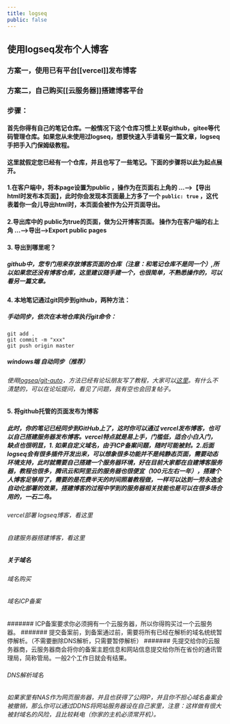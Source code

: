```yaml
---
title: logseq
public: false
---
```


## 使用logseq发布个人博客
### 方案一，使用已有平台[[vercel]]发布博客
### 方案二，自己购买[[云服务器]]搭建博客平台
### 步骤：
#### 首先你得有自己的笔记仓库。一般情况下这个仓库习惯上关联github，gitee等代码管理仓库。如果您从未使用过logseq，想要快速入手请看另一篇文章，logseq手把手入门保姆级教程。
#### 这里就假定您已经有一个仓库，并且也写了一些笔记。下面的步骤将以此为起点展开。
#### 1.在客户端中，将本page设置为public ，操作为在页面右上角的  ...-->【导出html时发布本页面】，此时你会发现本页面最上方多了一个 `public: true` ，这代表着你一会儿导出html时，本页面会被作为公开页面导出。
#### 2.导出库中的 public为**true**的页面，做为公开博客页面。 操作为在客户端的右上角  **...-->导出-->Export public pages**
#### 3. 导出到哪里呢？
##### github中，您专门用来存放博客页面的仓库（**注意**：和笔记仓库**不是同一个**）,所以如果您还没有博客仓库，这里建议随手建一个，也很简单，不熟悉操作的，可以看另一篇文章。
#### 4. 本地笔记通过git同步到github，两种方法：
##### 手动同步，依次在本地仓库执行git命令：
```shell
git add .
git commit -m "xxx"
git push origin master
```
##### windows端 自动同步（**推荐**）
###### 使用[logseq/git-auto](https://github.com/logseq/git-auto)，方法已经有论坛朋友写了教程，大家可以[这里](https://cn.logseq.com/t/topic/397)。有什么不清楚的，可以在论坛提问，看见了问题，我有空也会回复帖子。
#### 5. 将github托管的页面发布为博客
##### 此时，你的笔记已经同步到GitHub上了，这时你可以通过 vercel发布博客，也可以自己搭建服务器发布博客。vercel特点就是易上手，门槛低，适合小白入门，缺点也很明显，1. 如果自定义域名，由于ICP备案问题，随时可能被封。2.后面logseq会有很多插件开发出来，可以想象很多功能并不是纯静态页面，需要动态环境支持，此时就需要自己搭建一个服务器环境，好在目前大家都在自建博客服务器，教程也很多，腾讯云和阿里云的服务器也很便宜（100元左右一年），搭建个人博客足够用了，需要的是花费半天的时间照着教程做，一样可以达到一劳永逸全自动化部署的效果，搭建博客的过程中学到的服务器相关技能也是可以在很多场合用的，一石二鸟。
###### vercel部署 logseq博客，看这里
###### 自建服务器搭建博客，看这里
##### 关于域名
###### 域名购买
###### 域名ICP备案
####### ICP备案要求你必须拥有一个云服务器，所以你得购买过一个云服务器。
####### 提交备案前，到备案通过前，需要将所有已经在解析的域名统统暂停解析。（不需要删除DNS解析，只需要暂停解析）
####### 先提交给你的云服务器商，云服务器商会将你的备案主题信息和网站信息提交给你所在省份的通讯管理局，简称管局。一般2个工作日就会有结果。
###### DNS解析域名
###### 如果家里有NAS作为网页服务器，并且也获得了公网IP，并且你不担心域名备案会被撤销，那么你可以通过DDNS将网站服务器设在自己家里，注意：这样做有很大被封域名的风险，且比较耗电（你家的主机必须常开机）。
#####
##